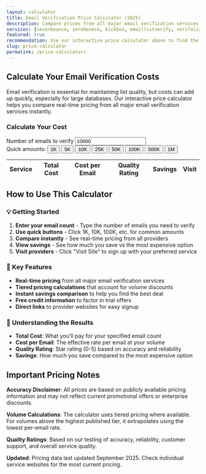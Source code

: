 ```yaml
---
layout: calculator
title: Email Verification Price Calculator (2025)
description: Compare prices from all major email verification services instantly. Enter your email count and see which service offers the best value for your budget.
services: [neverbounce, zerobounce, kickbox, emaillistverify, verifalia, emailable, briteverify, bouncer, atdata, open-source]
featured: true
recommendation: Use our interactive price calculator above to find the most cost-effective email verification service for your specific needs. NeverBounce typically offers the best value for most users with competitive pricing and good accuracy, while services like EmailListVerify can be even cheaper for high-volume users.
slug: price-calculator
permalink: /price-calculator/
---
```


## Calculate Your Email Verification Costs

Email verification is essential for maintaining list quality, but costs can add up quickly, especially for large databases. Our interactive price calculator helps you compare real-time pricing from all major email verification services instantly.

<!-- Pricing Calculator -->
<div class="bg-blue-50 p-6 rounded-lg shadow-sm mb-6">
  <h3 class="text-lg font-semibold text-gray-900 mb-4">Calculate Your Cost</h3>
  <div class="mb-4">
    <label for="main-email-count" class="block text-sm font-medium text-gray-700 mb-2">Number of emails to verify</label>
    <input type="number" id="main-email-count"
           class="w-full px-3 py-2 border border-gray-300 rounded-md focus:outline-none focus:ring-2 focus:ring-blue-500 focus:border-transparent"
           placeholder="Enter email count" min="1" value="10000">
  </div>

  <div class="flex flex-wrap gap-2">
    <span class="text-sm text-gray-600">Quick amounts:</span>
    <button class="px-2 py-1 bg-white rounded text-xs text-blue-600 hover:bg-blue-50 border border-blue-200 transition-colors duration-200" onclick="setEmailCount(1000)">1K</button>
    <button class="px-2 py-1 bg-white rounded text-xs text-blue-600 hover:bg-blue-50 border border-blue-200 transition-colors duration-200" onclick="setEmailCount(5000)">5K</button>
    <button class="px-2 py-1 bg-white rounded text-xs text-blue-600 hover:bg-blue-50 border border-blue-200 transition-colors duration-200" onclick="setEmailCount(10000)">10K</button>
    <button class="px-2 py-1 bg-white rounded text-xs text-blue-600 hover:bg-blue-50 border border-blue-200 transition-colors duration-200" onclick="setEmailCount(25000)">25K</button>
    <button class="px-2 py-1 bg-white rounded text-xs text-blue-600 hover:bg-blue-50 border border-blue-200 transition-colors duration-200" onclick="setEmailCount(50000)">50K</button>
    <button class="px-2 py-1 bg-white rounded text-xs text-blue-600 hover:bg-blue-50 border border-blue-200 transition-colors duration-200" onclick="setEmailCount(100000)">100K</button>
    <button class="px-2 py-1 bg-white rounded text-xs text-blue-600 hover:bg-blue-50 border border-blue-200 transition-colors duration-200" onclick="setEmailCount(500000)">500K</button>
    <button class="px-2 py-1 bg-white rounded text-xs text-blue-600 hover:bg-blue-50 border border-blue-200 transition-colors duration-200" onclick="setEmailCount(1000000)">1M</button>
  </div>
</div>

<!-- Pricing Table -->
<div class="bg-white rounded-lg shadow-sm overflow-hidden pricing-table">
  <div class="overflow-x-auto">
    <table class="min-w-full divide-y divide-gray-200">
      <thead class="bg-gray-50">
        <tr>
          <th class="px-4 py-3 text-left text-xs font-medium text-gray-500 uppercase tracking-wider">Service</th>
          <th class="px-4 py-3 text-left text-xs font-medium text-gray-500 uppercase tracking-wider">Total Cost</th>
          <th class="px-4 py-3 text-left text-xs font-medium text-gray-500 uppercase tracking-wider">Cost per Email</th>
          <th class="px-4 py-3 text-left text-xs font-medium text-gray-500 uppercase tracking-wider">Quality Rating</th>
          <th class="px-4 py-3 text-left text-xs font-medium text-gray-500 uppercase tracking-wider">Savings</th>
          <th class="px-4 py-3 text-left text-xs font-medium text-gray-500 uppercase tracking-wider">Visit</th>
        </tr>
      </thead>
      <tbody id="calculator-results" class="bg-white divide-y divide-gray-200">
        <!-- Results will be populated by JavaScript -->
      </tbody>
    </table>
  </div>
</div>

## How to Use This Calculator

### 💡 Getting Started

1. **Enter your email count** - Type the number of emails you need to verify
2. **Use quick buttons** - Click 1K, 10K, 100K, etc. for common amounts
3. **Compare instantly** - See real-time pricing from all providers
4. **View savings** - See how much you save vs the most expensive option
5. **Visit providers** - Click "Visit Site" to sign up with your preferred service

### 🎯 Key Features

- **Real-time pricing** from all major email verification services
- **Tiered pricing calculations** that account for volume discounts
- **Instant savings comparison** to help you find the best deal
- **Free credit information** to factor in trial offers
- **Direct links** to provider websites for easy signup

### 📝 Understanding the Results

- **Total Cost**: What you'll pay for your specified email count
- **Cost per Email**: The effective rate per email at your volume
- **Quality Rating**: Star rating (0-5) based on accuracy and reliability
- **Savings**: How much you save compared to the most expensive option

## Important Pricing Notes

**Accuracy Disclaimer**: All prices are based on publicly available pricing information and may not reflect current promotional offers or enterprise discounts.

**Volume Calculations**: The calculator uses tiered pricing where available. For volumes above the highest published tier, it extrapolates using the lowest per-email rate.

**Quality Ratings**: Based on our testing of accuracy, reliability, customer support, and overall service quality.

**Updated**: Pricing data last updated September 2025. Check individual service websites for the most current pricing.

<script>
(function() {
  const input = document.getElementById('main-email-count');
  const resultsTable = document.getElementById('calculator-results');

  // All services pricing data
  const allServices = [
    {% for service in site.services %}
      {% if service.pricing %}
      {
        name: '{{ service.title }}',
        slug: '{{ service.slug }}',
        url: '{{ service.url }}',
        website: '{{ service.website }}',
        rating: {{ service.rating }},
        freeCredits: {% if service.free_credits == 'unlimited' %}'unlimited'{% else %}{{ service.free_credits | default: 0 }}{% endif %},
        pricing: {{ service.pricing | jsonify }},
        startingPrice: '{{ service.starting_price }}'
      }{% unless forloop.last %},{% endunless %}
      {% endif %}
    {% endfor %}
  ];

  window.setEmailCount = function(count) {
    input.value = count;
    updateCalculator();
  };

  function calculateServiceCost(service, emailCount) {
    // Check if pricing exists and is an array (structured data)
    if (!service.pricing || !Array.isArray(service.pricing) || service.pricing.length === 0) {
      return {
        cost: null,
        perEmail: null,
        display: service.startingPrice,
        tier: null
      };
    }

    // Find appropriate pricing tier
    let selectedTier = null;
    for (let tier of service.pricing) {
      // Validate that tier has required numeric properties
      if (typeof tier.size !== 'number' || typeof tier.price !== 'number' || typeof tier.per_email !== 'number') {
        continue; // Skip invalid tiers
      }

      if (emailCount <= tier.size) {
        selectedTier = tier;
        break;
      }
    }

    // Use largest tier if no tier found (find the last valid tier)
    if (!selectedTier && service.pricing.length > 0) {
      for (let i = service.pricing.length - 1; i >= 0; i--) {
        const tier = service.pricing[i];
        if (typeof tier.size === 'number' && typeof tier.price === 'number' && typeof tier.per_email === 'number') {
          selectedTier = tier;
          break;
        }
      }
    }

    if (!selectedTier) {
      return {
        cost: null,
        perEmail: null,
        display: service.startingPrice,
        tier: null
      };
    }

    let cost;
    if (emailCount <= selectedTier.size) {
      cost = selectedTier.price;
    } else {
      // Use per_email rate for volumes above tier size
      cost = emailCount * selectedTier.per_email;
    }

    return {
      cost: cost,
      perEmail: cost > 0 ? cost / emailCount : 0,
      display: cost === 0 ? 'Free' : '$' + cost.toLocaleString('en-US', {
        minimumFractionDigits: 2,
        maximumFractionDigits: 2
      }),
      tier: selectedTier
    };
  }

  function updateCalculator() {
    const emailCount = parseInt(input.value);
    if (!emailCount || emailCount <= 0) {
      resultsTable.innerHTML = '<tr><td colspan="6" class="px-6 py-12 text-center text-gray-500 text-lg">Enter a valid number of emails to see price comparison</td></tr>';
      return;
    }

    // Calculate costs for all services
    const resultsWithPricing = [];
    const resultsWithoutPricing = [];

    allServices.forEach(service => {
      const result = calculateServiceCost(service, emailCount);
      const serviceResult = {
        ...service,
        ...result
      };

      if (result.cost !== null) {
        resultsWithPricing.push(serviceResult);
      } else {
        resultsWithoutPricing.push(serviceResult);
      }
    });

    // Sort services with pricing by cost (free items first, then by price)
    resultsWithPricing.sort((a, b) => {
      if (a.cost === 0 && b.cost !== 0) return -1;
      if (b.cost === 0 && a.cost !== 0) return 1;
      return a.cost - b.cost;
    });

    // Find most expensive for savings calculation
    const costs = resultsWithPricing.map(r => r.cost).filter(c => c > 0);
    const mostExpensive = costs.length > 0 ? Math.max(...costs) : 0;

    // Generate table rows for services with pricing
    let html = '';
    resultsWithPricing.forEach((result, index) => {
      const savings = mostExpensive > 0 && result.cost < mostExpensive && result.cost > 0
        ? ((mostExpensive - result.cost) / mostExpensive * 100).toFixed(1) + '%'
        : (result.cost === mostExpensive && result.cost > 0 ? '0%' : (result.cost === 0 ? '100%' : '-'));

      const perEmailDisplay = result.cost === 0 ? 'Free' : '$' + result.perEmail.toFixed(4);

      const stars = '⭐'.repeat(result.rating) + '☆'.repeat(5 - result.rating);

      const rowClass = index === 0 ? 'bg-green-50 border-l-4 border-green-400' :
                      index === 1 ? 'bg-blue-50 border-l-4 border-blue-400' :
                      index === 2 ? 'bg-orange-50 border-l-4 border-orange-400' :
                      'hover:bg-gray-50';

      const badgeHtml = index === 0 ? '<div class="mt-1"><span class="px-2 py-1 bg-green-100 text-green-800 text-xs rounded-full font-medium">🏆 Best Price</span></div>' :
                       index === 1 ? '<div class="mt-1"><span class="px-2 py-1 bg-blue-100 text-blue-800 text-xs rounded-full font-medium">🥈 Runner-up</span></div>' :
                       index === 2 ? '<div class="mt-1"><span class="px-2 py-1 bg-orange-100 text-orange-800 text-xs rounded-full font-medium">🥉 Third Place</span></div>' :
                       '';

      const websiteLink = result.website ? result.website : '#';

      html += `
        <tr class="${rowClass}">
          <td class="px-4 py-3">
            <div>
              <a href="${result.url}" class="text-blue-600 hover:text-blue-800 font-medium text-sm">${result.name}</a>
              <div class="flex items-center mt-1">
                <span class="text-yellow-400 mr-1 text-xs">⭐</span>
                <span class="text-xs text-gray-600">${result.rating}/5</span>
              </div>
              ${badgeHtml}
            </div>
          </td>
          <td class="px-4 py-3">
            <span class="text-sm font-bold ${index === 0 ? 'text-green-600' : 'text-gray-900'}">${result.display}</span>
          </td>
          <td class="px-4 py-3 text-gray-700 text-sm">${perEmailDisplay}</td>
          <td class="px-4 py-3 text-gray-700">
            <span class="text-sm">${stars}</span>
            <span class="text-xs text-gray-500 ml-1">${result.rating}/5</span>
          </td>
          <td class="px-4 py-3">
            <span class="text-sm font-medium ${savings.includes('%') && !savings.includes('0%') ? 'text-green-600' : 'text-gray-600'}">${savings}</span>
          </td>
          <td class="px-4 py-3">
            <a href="${websiteLink}" target="_blank" rel="noopener noreferrer" data-track="true"
               class="inline-flex items-center px-3 py-1 bg-blue-600 hover:bg-blue-700 text-white text-xs font-medium rounded transition-colors duration-200">
              Visit
              <svg class="ml-1 w-3 h-3" fill="none" stroke="currentColor" viewBox="0 0 24 24">
                <path stroke-linecap="round" stroke-linejoin="round" stroke-width="2" d="M10 6H6a2 2 0 00-2 2v10a2 2 0 002 2h10a2 2 0 002-2v-4M14 4h6m0 0v6m0-6L10 14"/>
              </svg>
            </a>
          </td>
        </tr>
      `;
    });

    // Add services without pricing at the bottom in gray
    resultsWithoutPricing.forEach((result) => {
      const stars = '⭐'.repeat(result.rating) + '☆'.repeat(5 - result.rating);

      const websiteLink = result.website ? result.website : '#';

      html += `
        <tr class="bg-gray-50 text-gray-500">
          <td class="px-4 py-3">
            <div>
              <a href="${result.url}" class="text-gray-600 hover:text-gray-800 font-medium text-sm">${result.name}</a>
              <div class="flex items-center mt-1">
                <span class="text-gray-400 mr-1 text-xs">⭐</span>
                <span class="text-xs text-gray-500">${result.rating}/5</span>
              </div>
            </div>
          </td>
          <td class="px-4 py-3 text-sm text-gray-500">Contact for pricing</td>
          <td class="px-4 py-3 text-sm text-gray-500">Contact for pricing</td>
          <td class="px-4 py-3 text-gray-500">
            <span class="text-sm">${stars}</span>
            <span class="text-xs text-gray-400 ml-1">${result.rating}/5</span>
          </td>
          <td class="px-4 py-3 text-sm text-gray-500">-</td>
          <td class="px-4 py-3">
            <a href="${websiteLink}" target="_blank" rel="noopener noreferrer" data-track="true"
               class="inline-flex items-center px-3 py-1 bg-gray-400 hover:bg-gray-500 text-white text-xs font-medium rounded transition-colors duration-200">
              Visit
              <svg class="ml-1 w-3 h-3" fill="none" stroke="currentColor" viewBox="0 0 24 24">
                <path stroke-linecap="round" stroke-linejoin="round" stroke-width="2" d="M10 6H6a2 2 0 00-2 2v10a2 2 0 002 2h10a2 2 0 002-2v-4M14 4h6m0 0v6m0-6L10 14"/>
              </svg>
            </a>
          </td>
        </tr>
      `;
    });

    if (resultsWithPricing.length === 0 && resultsWithoutPricing.length === 0) {
      html = '<tr><td colspan="6" class="px-4 py-12 text-center text-gray-500 text-sm">No services available for comparison</td></tr>';
    }

    resultsTable.innerHTML = html;

    // Update page title with email count
    if (emailCount) {
      const formattedCount = emailCount.toLocaleString();
      document.title = `Price Calculator - ${formattedCount} Emails | EmailVerifiers`;
    }
  }

  input.addEventListener('input', updateCalculator);
  input.addEventListener('change', updateCalculator);

  // Initial calculation
  updateCalculator();
})();
</script>